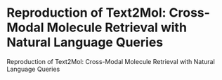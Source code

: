 # Reproduction of Text2Mol: Cross-Modal Molecule Retrieval with Natural Language Queries
Reproduction of Text2Mol: Cross-Modal Molecule Retrieval with Natural Language Queries
